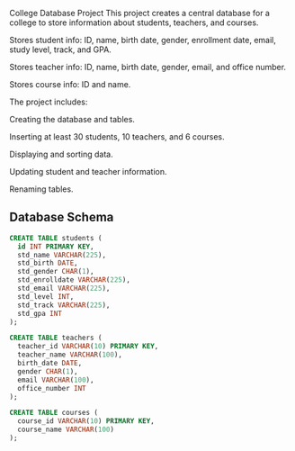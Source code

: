 College Database Project
This project creates a central database for a college to store information about students, teachers, and courses.

Stores student info: ID, name, birth date, gender, enrollment date, email, study level, track, and GPA.

Stores teacher info: ID, name, birth date, gender, email, and office number.

Stores course info: ID and name.

The project includes:

Creating the database and tables.

Inserting at least 30 students, 10 teachers, and 6 courses.

Displaying and sorting data.

Updating student and teacher information.

Renaming tables.

## Database Schema

```sql
CREATE TABLE students (
  id INT PRIMARY KEY,
  std_name VARCHAR(225),
  std_birth DATE,
  std_gender CHAR(1),
  std_enrolldate VARCHAR(225),
  std_email VARCHAR(225),
  std_level INT,
  std_track VARCHAR(225),
  std_gpa INT
);

CREATE TABLE teachers (
  teacher_id VARCHAR(10) PRIMARY KEY,
  teacher_name VARCHAR(100),
  birth_date DATE,
  gender CHAR(1),
  email VARCHAR(100),
  office_number INT
);

CREATE TABLE courses (
  course_id VARCHAR(10) PRIMARY KEY,
  course_name VARCHAR(100)
);
